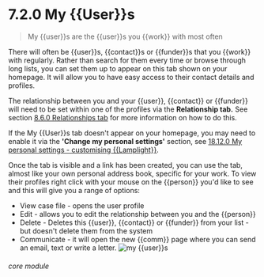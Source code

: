 # 7.2.0    My {{User}}s

> My {{user}}s are the {{user}}s you {{work}} with most often 

There will often be {{user}}s, {{contact}}s or {{funder}}s that you {{work}} with regularly. Rather than search for them every time or browse through long lists, you can set them up to appear on this tab shown on your homepage. It will allow you to have easy access to their contact details and profiles. 

The relationship between you and your {{user}}, {{contact}} or {{funder}} will need to be set within one of the profiles via the **Relationship tab.** See section [8.6.0  Relationships tab](/help/index/v/{{version}}/p/8.6.0) for more information on how to do this. 

If the My {{User}}s tab doesn't appear on your homepage, you may need to enable it via the **'Change my personal settings'** section, see [18.12.0  My personal settings - customising {{Lamplight}}](/help/index/v/{{version}}/p/18.12.0).

Once the tab is visible and a link has been created, you can use the tab, almost like your own personal address book, specific for your work. To view their profiles right click with your mouse on the {{person}} you'd like to see and this will give you a range of options:

  * View case file - opens the user profile
  * Edit - allows you to edit the relationship between you and the {{person}}
  * Delete - Deletes this {{user}}, {{contact}} or {{funder}} from your list - but doesn't delete them from the system
  * Communicate - it will open the new {{comm}} page where you can send an email, text or write a letter.
![my {{user}}s]({{imgpath}}38a.png) 

###### core module

